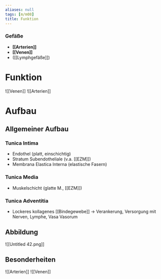 ```yaml
---
aliases: null
tags: [m/m08]
title: Funktion
---
```

### Gefäße
- **[[Arterien]]**
- **[[Venen]]**
- ([[Lymphgefäße]])


# Funktion

![[Venen]]
![[Arterien]]

# Aufbau
## Allgemeiner Aufbau

### Tunica Intima
- Endothel (platt, einschichtig)
- Stratum Subendotheliale (v.a. [[EZM]])
- Membrana Elastica Interna (elastische Fasern)
### Tunica Media
- Muskelschicht (glatte M., [[EZM]])
### Tunica Adventitia
- Lockeres kollagenes [[Bindegewebe]] → Verankerung, Versorgung mit Nerven, Lymphe, Vasa Vasorum

## Abbildung
![[Untitled 42.png]]

## Besonderheiten
![[Arterien]]
![[Venen]]